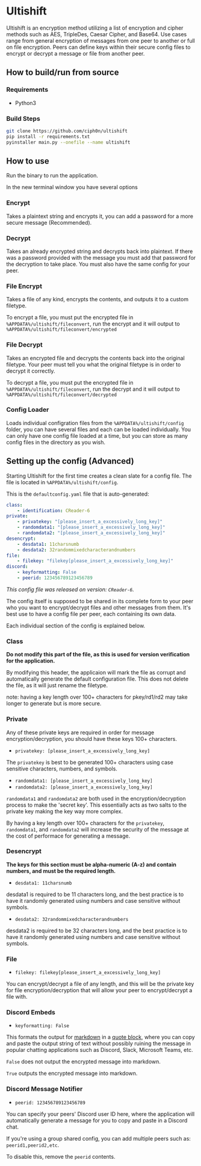 # Ultishift

Ultishift is an encryption method utilizing a list of encryption and cipher methods such as AES, TripleDes, Caesar Cipher, and Base64. Use cases range from general encryption of messages from one peer to another or full on file encryption. Peers can define keys within their secure config files to encrypt or decrypt a message or file from another peer.

## How to build/run from source

### Requirements

* Python3

### Build Steps
```bash
git clone https://github.com/ciph0n/ultishift
pip install -r requirements.txt
pyinstaller main.py --onefile --name ultishift
```
## How to use

Run the binary to run the application.

In the new terminal window you have several options

### Encrypt

Takes a plaintext string and encrypts it, you can add a password for a more secure message (Recommended).

### Decrypt

Takes an already encrypted string and decrypts back into plaintext. If there was a password provided with the message you must add that password for the decryption to take place. You must also have the same config for your peer.

### File Encrypt

Takes a file of any kind, encrypts the contents, and outputs it to a custom filetype.

To encrypt a file, you must put the encrypted file in `%APPDATA%/ultishift/fileconvert`, run the encrypt and it will output to `%APPDATA%/ultishift/fileconvert/encrypted`

### File Decrypt

Takes an encrypted file and decrypts the contents back into the original filetype. Your peer must tell you what the original filetype is in order to decrypt it correctly.

To decrypt a file, you must put the encrypted file in `%APPDATA%/ultishift/fileconvert`, run the decrypt and it will output to `%APPDATA%/ultishift/fileconvert/decrypted`

### Config Loader

Loads individual configration files from the `%APPDATA%/ultishift/config` folder, you can have several files and each can be loaded individually. You can only have one config file loaded at a time, but you can store as many config files in the directory as you wish.

## Setting up the config (Advanced)

Starting Ultishift for the first time creates a clean slate for a config file. The file is located in `%APPDATA%/ultishift/config`.

This is the `defaultconfig.yaml` file that is auto-generated:

```yaml
class:
    - identification: CReader-6
private:
    - privatekey: "[please_insert_a_excessively_long_key]"
    - randomdata1: "[please_insert_a_excessively_long_key]"
    - randomdata2: "[please_insert_a_excessively_long_key]"
desencrypt:
    - desdata1: 11charsnumb
    - desdata2: 32randommixedcharacterandnumbers
file:
    - filekey: "filekey[please_insert_a_excessively_long_key]"
discord:
    - keyformatting: False
    - peerid: 123456789123456789
```

*This config file was released on version: `CReader-6`.*

The config itself is supposed to be shared in its complete form to your peer who you want to encrypt/decrypt files and other messages from them. It's best use to have a config file per peer, each containing its own data.

Each individual section of the config is explained below.

### Class

**Do not modify this part of the file, as this is used for version verification for the application.**

By modifying this header, the applicaion will mark the file as corrupt and automatically generate the default configuration file. This does not delete the file, as it will just rename the filetype.

note: having a key length over 100+ characters for pkey/rd1/rd2 may take longer to generate but is more secure.

### Private

Any of these private keys are required in order for message encryption/decryption, you should have these keys 100+ characters.

* `privatekey: [please_insert_a_excessively_long_key]`

The `privatekey` is best to be generated 100+ characters using case sensitive characters, numbers, and symbols.

* `randomdata1: [please_insert_a_excessively_long_key]`
* `randomdata2: [please_insert_a_excessively_long_key]`

`randomdata1` and `randomdata2` are both used in the encryption/decryption process to make the 'secret key'. This essentially acts as two salts to the private key making the key way more complex.

By having a key length over 100+ characters for the `privatekey`, `randomdata1`, and `randomdata2` will increase the security of the message at the cost of performace for generating a message.

### Desencrypt

**The keys for this section must be alpha-numeric (A-z) and contain numbers, and must be the required length.**

* `desdata1: 11charsnumb`

desdata1 is required to be 11 characters long, and the best practice is to have it randomly generated using numbers and case sensitive without symbols.

* `desdata2: 32randommixedcharacterandnumbers`

desdata2 is required to be 32 characters long, and the best practice is to have it randomly generated using numbers and case sensitive without symbols.

### File

* `filekey: filekey[please_insert_a_excessively_long_key]`

You can encrypt/decrypt a file of any length, and this will be the private key for file encryption/decryption that will allow your peer to encrypt/decrypt a file with. 

### Discord Embeds

* `keyformatting: False`

This formats the output for [markdown](https://guides.github.com/features/mastering-markdown/#what) in a [quote block](https://docs.github.com/en/free-pro-team@latest/github/writing-on-github/basic-writing-and-formatting-syntax#quoting-code), where you can copy and paste the output string of text without possibly ruining the message in popular chatting applications such as Discord, Slack, Microsoft Teams, etc.

`False` does not output the encrypted message into markdown.

`True` outputs the encrypted message into markdown.

### Discord Message Notifier

* `peerid: 123456789123456789`

You can specify your peers' Discord user ID here, where the application will automatically generate a message for you to copy and paste in a Discord chat.

If you're using a group shared config, you can add multiple peers such as: `peerid1,peerid2,etc`.

To disable this, remove the `peerid` contents.
